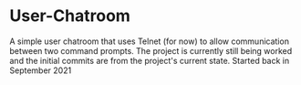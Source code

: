 # User-Chatroom

A simple user chatroom that uses Telnet (for now) to allow communication between two command prompts. The project is currently still being worked and the initial commits are from the project's current state. Started back in September 2021
